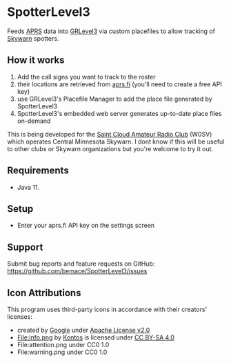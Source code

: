 # SpotterLevel3
Feeds [APRS](http://www.aprs.org/) data into [GRLevel3](http://www.grlevelx.com/grlevel3_2/) via custom placefiles to allow tracking of [Skywarn](https://www.weather.gov/SKYWARN) spotters.

## How it works
1. Add the call signs you want to track to the roster
2. their locations are retrieved from [aprs.fi](https://aprs.fi) (you'll need to create a free API key)
4. use GRLevel3's Placefile Manager to add the place file generated by SpotterLevel3
5. SpotterLevel3's embedded web server generates up-to-date place files on-demand

This is being developed for the [Saint Cloud Amateur Radio Club](https://w0sv.club) (W0SV) which operates Central Minnesota Skywarn. I dont know if this will be useful to other clubs or Skywarn organizations but you're welcome to try it out.

## Requirements

* Java 11.

## Setup

* Enter your aprs.fi API key on the settings screen

## Support
Submit bug reports and feature requests on GitHub: https://github.com/bemace/SpotterLevel3/issues

## Icon Attributions
This program uses third-party icons in accordance with their creators' licenses:
 - created by [Google](https://fonts.google.com/icons) under [Apache License v2.0](https://www.apache.org/licenses/LICENSE-2.0.html)
 - [File:info.png](https://commons.wikimedia.org/w/index.php?curid=5281797) by [Kontos](https://commons.wikimedia.org/w/index.php?title=User:Kontos&action=edit&redlink=1) is licensed under [CC BY-SA 4.0](https://creativecommons.org/licenses/by-sa/4.0?ref=ccsearch&atype=rich)
 - File:attention.png under CC0 1.0
 - File:warning.png under CC0 1.0